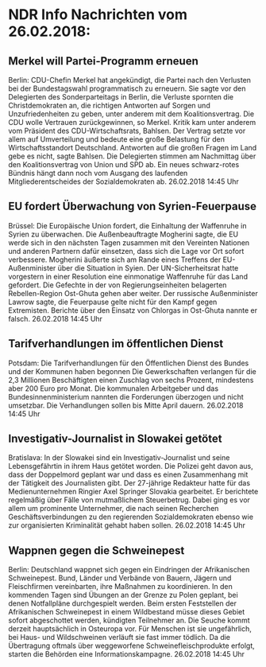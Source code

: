 # NDR Info Nachrichten vom 26.02.2018:


## Merkel will Partei-Programm erneuen
Berlin: CDU-Chefin Merkel hat angekündigt, die Partei nach den Verlusten bei der Bundestagswahl programmatisch zu erneuern. Sie sagte vor den Delegierten des Sonderparteitags in Berlin, die Verluste spornten die Christdemokraten an, die richtigen Antworten auf Sorgen und Unzufriedenheiten zu geben, unter anderem mit dem Koalitionsvertrag. Die CDU wolle Vertrauen zurückgewinnen, so Merkel. Kritik kam unter anderem vom Präsident des CDU-Wirtschaftsrats, Bahlsen. Der Vertrag setzte vor allem auf Umverteilung und bedeute eine große Belastung für den Wirtschaftsstandort Deutschland. Antworten auf die großen Fragen im Land gebe es nicht, sagte Bahlsen. Die Delegierten stimmen am Nachmittag über den Koalitionsvertrag von Union und SPD ab. Ein neues schwarz-rotes Bündnis hängt dann noch vom Ausgang des laufenden Mitgliederentscheides der Sozialdemokraten ab. 26.02.2018 14:45 Uhr 

## EU fordert Überwachung von Syrien-Feuerpause
Brüssel: Die Europäische Union fordert, die Einhaltung der Waffenruhe in Syrien zu überwachen. Die Außenbeauftragte Mogherini sagte, die EU werde sich in den nächsten Tagen zusammen mit den Vereinten Nationen und anderen Partnern dafür einsetzen, dass sich die Lage vor Ort sofort verbessere. Mogherini äußerte sich am Rande eines Treffens der EU-Außenminister über die Situation in Syien. Der UN-Sicherheitsrat hatte vorgestern in einer Resolution eine einmonatige Waffenruhe für das Land gefordert. Die Gefechte in der von Regierungseinheiten belagerten Rebellen-Region Ost-Ghuta gehen aber weiter. Der russische Außenminister Lawrow sagte, die Feuerpause gelte nicht für den Kampf gegen Extremisten. Berichte über den Einsatz von Chlorgas in Ost-Ghuta nannte er falsch. 26.02.2018 14:45 Uhr 

## Tarifverhandlungen im öffentlichen Dienst
Potsdam: Die Tarifverhandlungen für den Öffentlichen Dienst des Bundes und der Kommunen haben begonnen Die Gewerkschaften verlangen für die 2,3 Millionen Beschäftigten einen Zuschlag von sechs Prozent, mindestens aber 200 Euro pro Monat. Die kommunalen Arbeitgeber und das Bundesinnenministerium nannten die Forderungen überzogen und nicht umsetzbar. Die Verhandlungen sollen bis Mitte April dauern. 26.02.2018 14:45 Uhr 

## Investigativ-Journalist in Slowakei getötet
Bratislava: In der Slowakei sind ein Investigativ-Journalist und seine Lebensgefährtin in ihrem Haus getötet worden. Die Polizei geht davon aus, dass der Doppelmord geplant war und dass es einen Zusammenhang mit der Tätigkeit des Journalisten gibt. Der 27-jährige Redakteur hatte für das Medienunternehmen Ringier Axel Springer Slovakia gearbeitet. Er berichtete regelmäßig über Fälle von mutmaßlichem Steuerbetrug. Dabei ging es vor allem um prominente Unternehmer, die nach seinen Recherchen Geschäftsverbindungen zu den regierenden Sozialdemokraten ebenso wie zur organisierten Kriminalität gehabt haben sollen. 26.02.2018 14:45 Uhr 

## Wappnen gegen die Schweinepest
Berlin:	Deutschland wappnet sich gegen ein Eindringen der Afrikanischen Schweinepest. Bund, Länder und Verbände von Bauern, Jägern und Fleischfirmen vereinbarten, ihre Maßnahmen zu koordinieren. In den kommenden Tagen sind Übungen an der Grenze zu Polen geplant, bei denen Notfallpläne durchgespielt werden. Beim ersten Feststellen der Afrikanischen Schweinepest in einem Wildbestand müsse dieses Gebiet sofort abgeschottet werden, kündigten Teilnehmer an. Die Seuche kommt derzeit hauptsächlich in Osteuropa vor. Für Menschen ist sie ungefährlich, bei Haus- und Wildschweinen verläuft sie fast immer tödlich. Da die Übertragung oftmals über weggeworfene Schweinefleischprodukte erfolgt, starten die Behörden eine Informationskampagne. 26.02.2018 14:45 Uhr 
